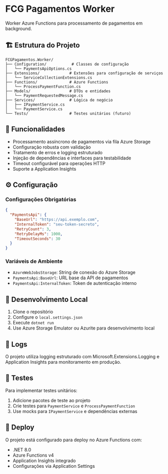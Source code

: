 # FCG Pagamentos Worker

Worker Azure Functions para processamento de pagamentos em background.

## 🏗️ Estrutura do Projeto

```
FCGPagamentos.Worker/
├── Configuration/           # Classes de configuração
│   └── PaymentsApiOptions.cs
├── Extensions/             # Extensões para configuração de serviços
│   └── ServiceCollectionExtensions.cs
├── Functions/              # Azure Functions
│   └── ProcessPaymentFunction.cs
├── Models/                 # DTOs e entidades
│   └── PaymentRequestedMessage.cs
├── Services/               # Lógica de negócio
│   ├── IPaymentService.cs
│   └── PaymentService.cs
└── Tests/                  # Testes unitários (futuro)
```

## 🚀 Funcionalidades

- Processamento assíncrono de pagamentos via fila Azure Storage
- Configuração robusta com validação
- Tratamento de erros e logging estruturado
- Injeção de dependências e interfaces para testabilidade
- Timeout configurável para operações HTTP
- Suporte a Application Insights

## ⚙️ Configuração

### Configurações Obrigatórias

```json
{
  "PaymentsApi": {
    "BaseUrl": "https://api.exemplo.com",
    "InternalToken": "seu-token-secreto",
    "RetryCount": 3,
    "RetryDelayMs": 1000,
    "TimeoutSeconds": 30
  }
}
```

### Variáveis de Ambiente

- `AzureWebJobsStorage`: String de conexão do Azure Storage
- `PaymentsApi:BaseUrl`: URL base da API de pagamentos
- `PaymentsApi:InternalToken`: Token de autenticação interno

## 🔧 Desenvolvimento Local

1. Clone o repositório
2. Configure o `local.settings.json`
3. Execute `dotnet run`
4. Use Azure Storage Emulator ou Azurite para desenvolvimento local

## 📝 Logs

O projeto utiliza logging estruturado com Microsoft.Extensions.Logging e Application Insights para monitoramento em produção.

## 🧪 Testes

Para implementar testes unitários:
1. Adicione pacotes de teste ao projeto
2. Crie testes para `PaymentService` e `ProcessPaymentFunction`
3. Use mocks para `IPaymentService` e dependências externas

## 🚀 Deploy

O projeto está configurado para deploy no Azure Functions com:
- .NET 8.0
- Azure Functions v4
- Application Insights integrado
- Configurações via Application Settings
